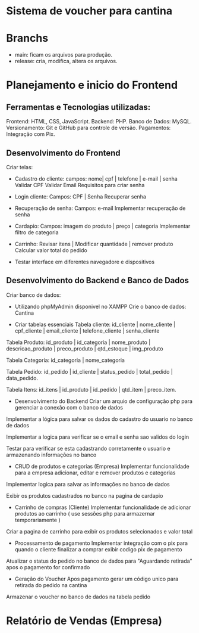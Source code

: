 # Sistema de voucher para cantina

# Branchs
- main: ficam os arquivos para produção.
- release: cria, modifica, altera os arquivos.

# Planejamento e inicio do Frontend
## Ferramentas e Tecnologias utilizadas:
Frontend: HTML, CSS, JavaScript.
Backend: PHP.
Banco de Dados: MySQL.
Versionamento: Git e GitHub para controle de versão.
Pagamentos: Integração com Pix.

## Desenvolvimento do Frontend
Criar telas: 
- Cadastro do cliente: campos: nome| cpf | telefone | e-mail | senha
Validar CPF
Validar Email
Requisitos para criar senha

- Login cliente: Campos: CPF | Senha
Recuperar senha

- Recuperação de senha: Campos: e-mail 
Implementar recuperação de senha

- Cardapio: Campos: imagem do produto | preço | categoria 
Implementar filtro de categoria

- Carrinho: Revisar itens | Modificar quantidade | remover produto 
Calcular valor total do pedido

- Testar interface em diferentes navegadore e dispositivos 

## Desenvolvimento do Backend e Banco de Dados
Criar banco de dados:
- Utilizando phpMyAdmin disponivel no XAMPP 
Crie o banco de dados: Cantina

- Criar tabelas essenciais 
Tabela cliente: id_cliente | nome_cliente | cpf_cliente | email_cliente | telefone_cliente | senha_cliente

Tabela Produto: id_produto | id_categoria | nome_produto | descricao_produto | preco_produto | qtd_estoque | img_produto

Tabela Categoria: id_categoria | nome_categoria

Tabela Pedido: id_pedido | id_cliente | status_pedido | total_pedido | data_pedido.

Tabela Itens: id_itens | id_produto | id_pedido | qtd_item | preco_item.


- Desenvolvimento do Backend 
Criar um arquio de configuração php para gerenciar a conexão com o banco de dados

Implementar a lógica para salvar os dados do cadastro do usuario no banco de dados

Implementar a logica para verificar se o email e senha sao validos do login 

Testar para verificar se esta cadastrando corretamente o usuario e armazenando informações no banco

- CRUD de produtos e categorias (Empresa)
Implementar funcionalidade para a empresa adicionar, editar e remover produtos e categorias 

Implementar logica para salvar as informações no banco de dados

Exibir os produtos cadastrados no banco na pagina de cardapio 

- Carrinho de compras (Cliente)
Implementar funcionalidade de adicionar produtos ao carrinho ( use sessões php para armazernar temporariamente )

Criar a pagina de carrinho para exibir os produtos selecionados e valor total 

- Processamento de pagamento 
Implementar integração com o pix para quando o cliente finalizar a comprar exibir codigo pix de pagamento

Atualizar o status do pedido no banco de dados para "Aguardando retirada" apos o pagamento for confirmado

- Geração do Voucher 
Apos pagamento gerar um código unico para retirada do pedido na cantina

Armazenar o voucher no banco de dados na tabela pedido

# Relatório de Vendas (Empresa)

